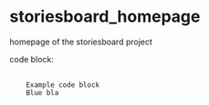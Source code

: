 # storiesboard_homepage
homepage of the storiesboard project


code block:

<pre  class="alert alert-warning">
  <code>
    Example code block
    Blue bla
  </code>
</pre>
